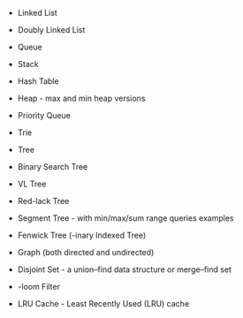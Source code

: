 
- Linked List
- Doubly Linked List
- Queue
- Stack
- Hash Table
- Heap - max and min heap versions
- Priority Queue

-  Trie
-  Tree
-  Binary Search Tree
-  VL Tree
-  Red-lack Tree
-  Segment Tree - with min/max/sum range queries examples
-  Fenwick Tree (-inary Indexed Tree)
-  Graph (both directed and undirected)
-  Disjoint Set - a union–find data structure or merge–find set
-  -loom Filter
-  LRU Cache - Least Recently Used (LRU) cache
